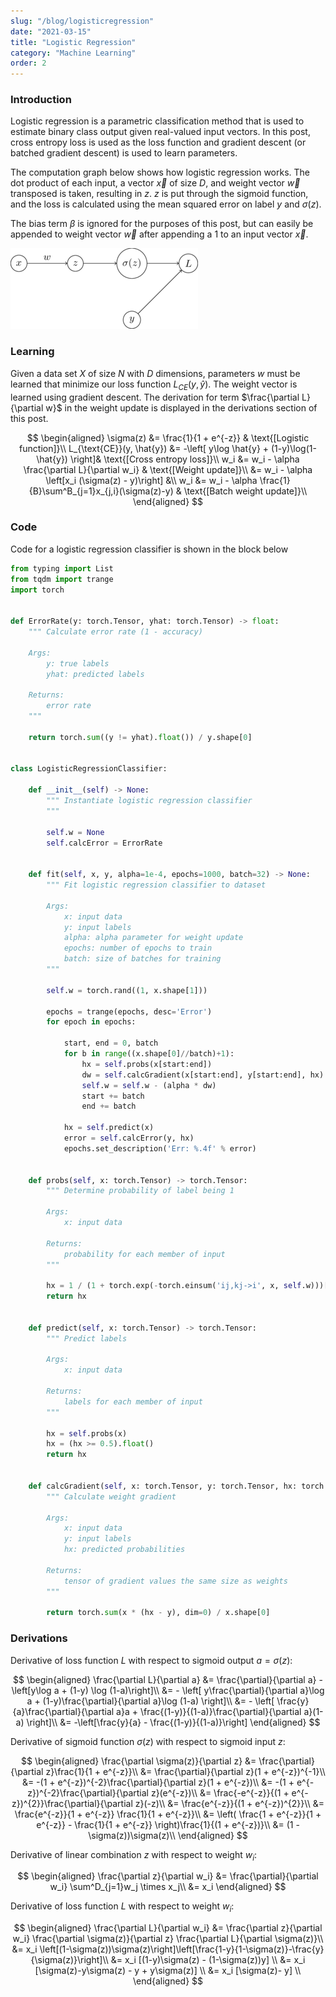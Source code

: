 ```yaml
---
slug: "/blog/logisticregression"
date: "2021-03-15"
title: "Logistic Regression"
category: "Machine Learning"
order: 2
---
```


### Introduction

Logistic regression is a parametric classification method that is used to estimate binary class output given real-valued input vectors. 
In this post, cross entropy loss is used as the loss function and gradient descent (or batched gradient descent) is used to learn parameters.


The computation graph below shows how logistic regression works. 
The dot product of each input, a vector $\vec{x}$ of size $D$, and weight vector $\vec{w}$ transposed is taken, resulting in $z$.
$z$ is put through the sigmoid function, and the loss is calculated using the mean squared error on label $y$ and $\sigma(z)$.

The bias term $\beta$ is ignored for the purposes of this post, but can easily be appended to weight vector $\vec{w}$ after appending a $1$ to an input vector $\vec{x}$.


![png](images/logisticregression_3_0.png)
    


### Learning

Given a data set $X$ of size $N$ with $D$ dimensions, parameters $w$ must be learned that minimize our loss function $L_{CE}(y, \hat{y})$.
The weight vector is learned using gradient descent.
The derivation for term $\frac{\partial L}{\partial w}$ in the weight update is displayed in the derivations section of this post.

$$
\begin{aligned}
    \sigma(z) &= \frac{1}{1 + e^{-z}} & \text{[Logistic function]}\\
    L_{\text{CE}}(y, \hat{y}) &= -\left[ y\log \hat{y} + (1-y)\log(1-\hat{y}) \right]& \text{[Cross entropy loss]}\\
    w_i &= w_i - \alpha \frac{\partial L}{\partial w_i} & \text{[Weight update]}\\
    &= w_i - \alpha \left[x_i (\sigma(z) - y)\right] &\\
    w_i &= w_i - \alpha \frac{1}{B}\sum^B_{j=1}x_{j,i}(\sigma(z)-y) & \text{[Batch weight update]}\\
\end{aligned}
$$

### Code

Code for a logistic regression classifier is shown in the block below


```python
from typing import List
from tqdm import trange
import torch


def ErrorRate(y: torch.Tensor, yhat: torch.Tensor) -> float:
    """ Calculate error rate (1 - accuracy)

    Args:
        y: true labels
        yhat: predicted labels

    Returns:
        error rate
    """

    return torch.sum((y != yhat).float()) / y.shape[0]


class LogisticRegressionClassifier:

    def __init__(self) -> None:
        """ Instantiate logistic regression classifier
        """

        self.w = None
        self.calcError = ErrorRate


    def fit(self, x, y, alpha=1e-4, epochs=1000, batch=32) -> None:
        """ Fit logistic regression classifier to dataset

        Args:
            x: input data
            y: input labels
            alpha: alpha parameter for weight update
            epochs: number of epochs to train
            batch: size of batches for training
        """

        self.w = torch.rand((1, x.shape[1]))

        epochs = trange(epochs, desc='Error')
        for epoch in epochs:

            start, end = 0, batch
            for b in range((x.shape[0]//batch)+1):
                hx = self.probs(x[start:end])
                dw = self.calcGradient(x[start:end], y[start:end], hx)
                self.w = self.w - (alpha * dw)
                start += batch
                end += batch

            hx = self.predict(x)
            error = self.calcError(y, hx)
            epochs.set_description('Err: %.4f' % error)


    def probs(self, x: torch.Tensor) -> torch.Tensor:
        """ Determine probability of label being 1

        Args:
            x: input data

        Returns:
            probability for each member of input
        """

        hx = 1 / (1 + torch.exp(-torch.einsum('ij,kj->i', x, self.w)))[:, None]
        return hx


    def predict(self, x: torch.Tensor) -> torch.Tensor:
        """ Predict labels

        Args:
            x: input data

        Returns:
            labels for each member of input
        """

        hx = self.probs(x)
        hx = (hx >= 0.5).float()
        return hx


    def calcGradient(self, x: torch.Tensor, y: torch.Tensor, hx: torch.Tensor) -> torch.Tensor:
        """ Calculate weight gradient

        Args:
            x: input data
            y: input labels
            hx: predicted probabilities

        Returns:
            tensor of gradient values the same size as weights
        """

        return torch.sum(x * (hx - y), dim=0) / x.shape[0]


```

### Derivations

Derivative of loss function $L$ with respect to sigmoid output $a=\sigma(z)$:

$$
\begin{aligned}
    \frac{\partial L}{\partial a} &= \frac{\partial}{\partial a} - \left[y\log a + (1-y) \log (1-a)\right]\\
    &= - \left[
        y\frac{\partial}{\partial a}\log a +
        (1-y)\frac{\partial}{\partial a}\log (1-a)
    \right]\\
    &= - \left[
        \frac{y}{a}\frac{\partial}{\partial a}a +
        \frac{(1-y)}{(1-a)}\frac{\partial}{\partial a}(1-a)
    \right]\\
    &= -\left[\frac{y}{a} - \frac{(1-y)}{(1-a)}\right]
\end{aligned}
$$

Derivative of sigmoid function $\sigma(z)$ with respect to sigmoid input $z$:

$$
\begin{aligned}
    \frac{\partial \sigma(z)}{\partial z} &= \frac{\partial}{\partial z}\frac{1}{1 + e^{-z}}\\
    &= \frac{\partial}{\partial z}(1 + e^{-z})^{-1}\\
    &= -(1 + e^{-z})^{-2}\frac{\partial}{\partial z}(1 + e^{-z})\\
    &= -(1 + e^{-z})^{-2}\frac{\partial}{\partial z}(e^{-z})\\
    &= \frac{-e^{-z}}{(1 + e^{-z})^{2}}\frac{\partial}{\partial z}(-z)\\
    &= \frac{e^{-z}}{(1 + e^{-z})^{2}}\\
    &= \frac{e^{-z}}{1 + e^{-z}} \frac{1}{1 + e^{-z}}\\
    &= \left(
        \frac{1 + e^{-z}}{1 + e^{-z}} -
        \frac{1}{1 + e^{-z}} 
    \right)\frac{1}{(1 + e^{-z})}\\
    &= (1 - \sigma(z))\sigma(z)\\
\end{aligned}
$$

Derivative of linear combination $z$ with respect to weight $w_i$:

$$
\begin{aligned}
    \frac{\partial z}{\partial w_i} &= \frac{\partial}{\partial w_i} \sum^D_{j=1}w_j \times x_j\\
    &= x_i
\end{aligned}
$$

Derivative of loss function $L$ with respect to weight $w_i$:

$$
\begin{aligned}
    \frac{\partial L}{\partial w_i} &= 
    \frac{\partial z}{\partial w_i}
    \frac{\partial \sigma(z)}{\partial z}
    \frac{\partial L}{\partial \sigma(z)}\\ 
    &= x_i \left[(1-\sigma(z))\sigma(z)\right]\left[\frac{1-y}{1-\sigma(z)}-\frac{y}{\sigma(z)}\right]\\
    &= x_i [(1-y)\sigma(z) - (1-\sigma(z))y] \\
    &= x_i [\sigma(z)-y\sigma(z) - y + y\sigma(z)] \\
    &= x_i [\sigma(z)- y] \\
\end{aligned}
$$
